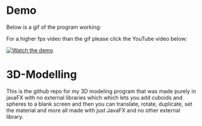 # Demo
Below is a gif of the program working:

For a higher fps video than the gif please click the YouTube video below:

[![Watch the demo](https://img.youtube.com/vi/Ou8jlbjl4M8/default.jpg)](https://youtu.be/Ou8jlbjl4M8)

# 3D-Modelling
This is the github repo for my 3D modeling program that was made purely in javaFX with no external libraries which which lets you add cuboids and spheres to a blank screen and then you can translate, rotate, duplicate, set the material and more all made with just JavaFX and no other external library.
